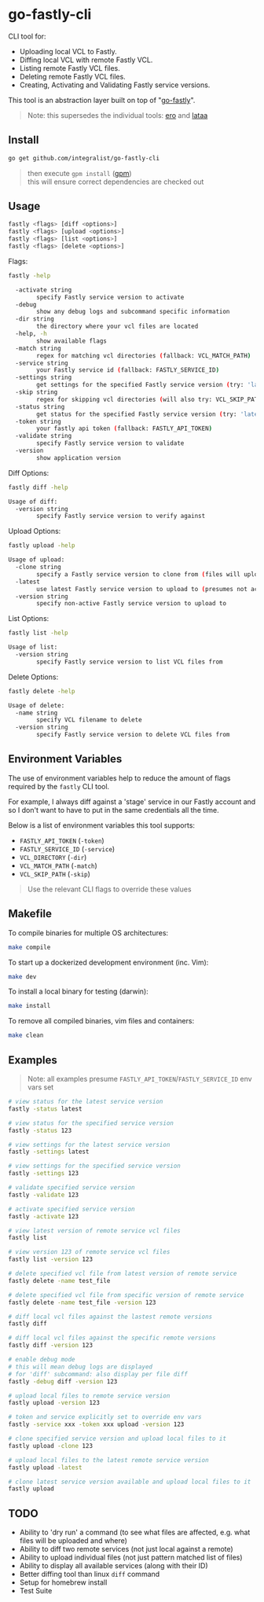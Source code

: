 # go-fastly-cli

CLI tool for:

* Uploading local VCL to Fastly.
* Diffing local VCL with remote Fastly VCL.
* Listing remote Fastly VCL files.
* Deleting remote Fastly VCL files.
* Creating, Activating and Validating Fastly service versions.

This tool is an abstraction layer built on top of "[go-fastly](https://github.com/sethvargo/go-fastly)".

> Note: this supersedes the individual tools: [ero](https://github.com/Integralist/ero) and [lataa](https://github.com/Integralist/lataa)

## Install

```bash
go get github.com/integralist/go-fastly-cli
```

> then execute `gpm install` ([gpm](https://github.com/pote/gpm))  
> this will ensure correct dependencies are checked out

## Usage

```bash
fastly <flags> [diff <options>]
fastly <flags> [upload <options>]
fastly <flags> [list <options>]
fastly <flags> [delete <options>]
```

Flags:

```bash
fastly -help

  -activate string
        specify Fastly service version to activate
  -debug
        show any debug logs and subcommand specific information
  -dir string
        the directory where your vcl files are located
  -help, -h
        show available flags
  -match string
        regex for matching vcl directories (fallback: VCL_MATCH_PATH)
  -service string
        your Fastly service id (fallback: FASTLY_SERVICE_ID) 
  -settings string
        get settings for the specified Fastly service version (try: 'latest')
  -skip string
        regex for skipping vcl directories (will also try: VCL_SKIP_PATH) 
  -status string
        get status for the specified Fastly service version (try: 'latest')
  -token string
        your fastly api token (fallback: FASTLY_API_TOKEN) 
  -validate string
        specify Fastly service version to validate
  -version
        show application version
```

Diff Options:

```bash
fastly diff -help

Usage of diff:
  -version string
        specify Fastly service version to verify against
```

Upload Options:

```bash
fastly upload -help

Usage of upload:
  -clone string
        specify a Fastly service version to clone from (files will upload to it)
  -latest
        use latest Fastly service version to upload to (presumes not activated)
  -version string
        specify non-active Fastly service version to upload to
```

List Options:

```bash
fastly list -help

Usage of list:
  -version string
        specify Fastly service version to list VCL files from
```

Delete Options:

```bash
fastly delete -help

Usage of delete:
  -name string
        specify VCL filename to delete
  -version string
        specify Fastly service version to delete VCL files from
```

## Environment Variables

The use of environment variables help to reduce the amount of flags required by the `fastly` CLI tool.

For example, I always diff against a 'stage' service in our Fastly account and so I don't want to have to put in the same credentials all the time.

Below is a list of environment variables this tool supports:

* `FASTLY_API_TOKEN` (`-token`)
* `FASTLY_SERVICE_ID` (`-service`)
* `VCL_DIRECTORY` (`-dir`)
* `VCL_MATCH_PATH` (`-match`)
* `VCL_SKIP_PATH` (`-skip`)

> Use the relevant CLI flags to override these values

## Makefile

To compile binaries for multiple OS architectures:

```bash
make compile
```

To start up a dockerized development environment (inc. Vim):

```bash
make dev
```

To install a local binary for testing (darwin):

```bash
make install
```

To remove all compiled binaries, vim files and containers:

```bash
make clean
```

## Examples

> Note: all examples presume `FASTLY_API_TOKEN`/`FASTLY_SERVICE_ID` env vars set

```bash
# view status for the latest service version
fastly -status latest

# view status for the specified service version
fastly -status 123

# view settings for the latest service version
fastly -settings latest

# view settings for the specified service version
fastly -settings 123

# validate specified service version
fastly -validate 123

# activate specified service version
fastly -activate 123

# view latest version of remote service vcl files
fastly list

# view version 123 of remote service vcl files
fastly list -version 123

# delete specified vcl file from latest version of remote service
fastly delete -name test_file

# delete specified vcl file from specific version of remote service
fastly delete -name test_file -version 123

# diff local vcl files against the lastest remote versions
fastly diff

# diff local vcl files against the specific remote versions
fastly diff -version 123

# enable debug mode
# this will mean debug logs are displayed
# for 'diff' subcommand: also display per file diff
fastly -debug diff -version 123

# upload local files to remote service version
fastly upload -version 123

# token and service explicitly set to override env vars
fastly -service xxx -token xxx upload -version 123

# clone specified service version and upload local files to it
fastly upload -clone 123

# upload local files to the latest remote service version
fastly upload -latest

# clone latest service version available and upload local files to it
fastly upload
```

## TODO

* Ability to 'dry run' a command (to see what files are affected, e.g. what files will be uploaded and where)
* Ability to diff two remote services (not just local against a remote)
* Ability to upload individual files (not just pattern matched list of files)
* Ability to display all available services (along with their ID)
* Better diffing tool than linux `diff` command
* Setup for homebrew install
* Test Suite

